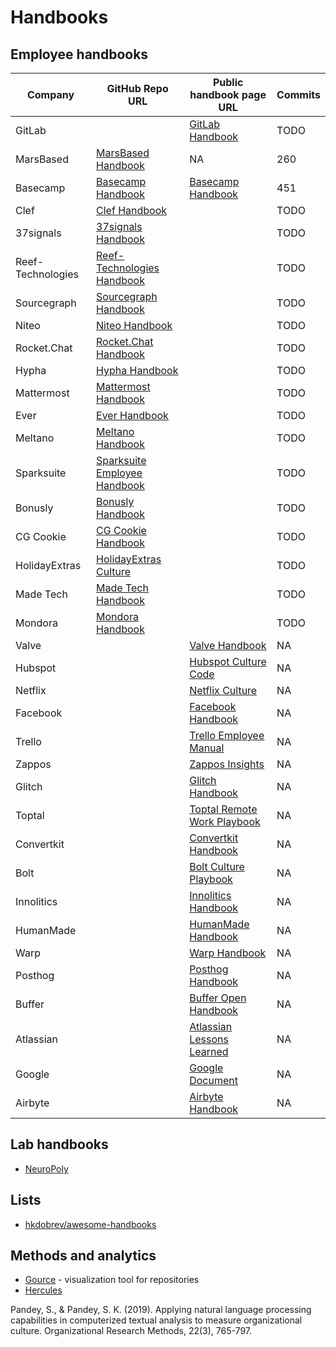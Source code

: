 # Handbooks

## Employee handbooks

| Company           | GitHub Repo URL                                                                 | Public handbook page URL                                                                                                 | Commits |
|-------------------|---------------------------------------------------------------------------------|--------------------------------------------------------------------------------------------------------------------------| ------- |
| GitLab            |                                                                                 | [GitLab Handbook](https://handbook.gitlab.com/)                                                                          | TODO    |
| MarsBased         | [MarsBased Handbook](https://github.com/MarsBased/handbook)                     | NA                                                                                                                       | 260     |
| Basecamp          | [Basecamp Handbook](https://github.com/basecamp/handbook)                       | [Basecamp Handbook](https://basecamp.com/handbook)                                                                       | 451     |
| Clef              | [Clef Handbook](https://github.com/clef/handbook)                               |                                                                                                                          | TODO    |
| 37signals         | [37signals Handbook](https://github.com/basecamp/handbook)                      |                                                                                                                          | TODO    |
| Reef-Technologies | [Reef-Technologies Handbook](https://github.com/reef-technologies/handbook)     |                                                                                                                          | TODO    |
| Sourcegraph       | [Sourcegraph Handbook](https://github.com/sourcegraph/handbook)                 |                                                                                                                          | TODO    |
| Niteo             | [Niteo Handbook](https://github.com/teamniteo/handbook)                         |                                                                                                                          | TODO    |
| Rocket.Chat       | [Rocket.Chat Handbook](https://github.com/RocketChat/handbook)                  |                                                                                                                          | TODO    |
| Hypha             | [Hypha Handbook](https://github.com/hyphacoop/handbook)                         |                                                                                                                          | TODO    |
| Mattermost        | [Mattermost Handbook](https://github.com/mattermost/mattermost-handbook)        |                                                                                                                          | TODO    |
| Ever              | [Ever Handbook](https://github.com/ever-co/handbook)                            |                                                                                                                          | TODO    |
| Meltano           | [Meltano Handbook](https://github.com/meltano/handbook)                         |                                                                                                                          | TODO    |
| Sparksuite        | [Sparksuite Employee Handbook](https://github.com/sparksuite/employee-handbook) |                                                                                                                          | TODO    |
| Bonusly           | [Bonusly Handbook](https://github.com/bonusly/un-handbook)                      |                                                                                                                          | TODO    |
| CG Cookie         | [CG Cookie Handbook](https://github.com/CGCookie/handbook)                      |                                                                                                                          | TODO    |
| HolidayExtras     | [HolidayExtras Culture](https://github.com/holidayextras/culture)               |                                                                                                                          | TODO    |
| Made Tech         | [Made Tech Handbook](https://github.com/madetech/handbook)                      |                                                                                                                          | TODO    |
| Mondora           | [Mondora Handbook](https://github.com/mondora/handbook)                         |                                                                                                                          | TODO    |
| Valve             |                                                                                 | [Valve Handbook](https://assets.sbnation.com/assets/1074301/Valve_Handbook_LowRes.pdf)                                   | NA      |
| Hubspot           |                                                                                 | [Hubspot Culture Code](https://de.slideshare.net/slideshow/the-hubspot-culture-code-creating-a-company-we-love/17415022) | NA      |
| Netflix           |                                                                                 | [Netflix Culture](https://igormroz.com/documents/netflix_culture.pdf)                                                    | NA      |
| Facebook          |                                                                                 | [Facebook Handbook](https://airows.com/creative/a-look-inside-the-beautiful-handbook-facebook-gives-all-new-employees)   | NA      |
| Trello            |                                                                                 | [Trello Employee Manual](https://trello.com/b/HbTEX5hb/employee-manual)                                                  | NA      |
| Zappos            |                                                                                 | [Zappos Insights](https://www.zappos.com/c/zappos-insights)                                                              | NA      |
| Glitch            |                                                                                 | [Glitch Handbook](https://handbook.glitch.me/)                                                                           | NA      |
| Toptal            |                                                                                 | [Toptal Remote Work Playbook](https://www.toptal.com/remote-work-playbook)                                               | NA      |
| Convertkit        |                                                                                 | [Convertkit Handbook](https://convertkit.com/handbook)                                                                   | NA      |
| Bolt              |                                                                                 | [Bolt Culture Playbook](https://conscious.org/bolts-conscious-culture-culture-playbook/)                                 | NA      |
| Innolitics        |                                                                                 | [Innolitics Handbook](https://innolitics.com/about/handbook/)                                                            | NA      |
| HumanMade         |                                                                                 | [HumanMade Handbook](https://handbook.hmn.md/)                                                                           | NA      |
| Warp              |                                                                                 | [Warp Handbook](https://warpdev.notion.site/Public-Warp-How-We-Work-b872d41a1da743fca18220a731aeba48)                    | NA      |
| Posthog           |                                                                                 | [Posthog Handbook](https://posthog.com/handbook)                                                                         | NA      |
| Buffer            |                                                                                 | [Buffer Open Handbook](https://buffer.com/open)                                                                          | NA      |
| Atlassian         |                                                                                 | [Atlassian Lessons Learned](https://atlassianblog.wpengine.com/wp-content/uploads/2024/01/lessonslearned.pdf)            | NA      |
| Google            |                                                                                 | [Google Document](https://docs.google.com/document/d/1MiDUOqiY8UHUxbHqe9sVa8rezFplnl1b2HBxAZGKGh8/edit)                  | NA      |
| Airbyte           |                                                                                 | [Airbyte Handbook](https://handbook.airbyte.com/)                                                                        | NA      |


## Lab handbooks

- [NeuroPoly](https://neuro.polymtl.ca/README.html)

## Lists

- [hkdobrev/awesome-handbooks](https://github.com/hkdobrev/awesome-handbooks)

## Methods and analytics

- [Gource](https://github.com/acaudwell/Gource) - visualization tool for repositories
- [Hercules](https://github.com/src-d/hercules)

Pandey, S., & Pandey, S. K. (2019). Applying natural language processing capabilities in computerized textual analysis to measure organizational culture. Organizational Research Methods, 22(3), 765-797.

